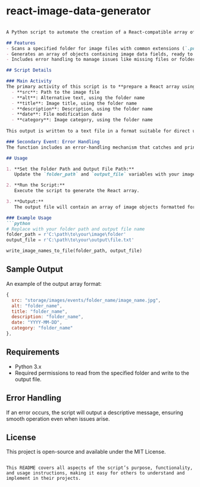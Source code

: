 # react-image-data-generator


```markdown

A Python script to automate the creation of a React-compatible array of image data from images stored in a specific folder. This can be useful for dynamically managing and displaying images in a React project, with details such as the file name, modification date, and folder name prepared in a structured format.

## Features
- Scans a specified folder for image files with common extensions (`.png`, `.jpg`, `.jpeg`, `.bmp`, `.gif`, `.tiff`, `.webp`).
- Generates an array of objects containing image data fields, ready to use in React.
- Includes error handling to manage issues like missing files or folder access permissions.

## Script Details

### Main Activity
The primary activity of this script is to **prepare a React array using images from a specified folder**. It retrieves each image's filename, modification date, and other metadata to format it into an array of objects. Each object has fields such as:
  - **src**: Path to the image file
  - **alt**: Alternative text, using the folder name
  - **title**: Image title, using the folder name
  - **description**: Description, using the folder name
  - **date**: File modification date
  - **category**: Image category, using the folder name
  
This output is written to a text file in a format suitable for direct use in React components.

### Secondary Event: Error Handling
The function includes an error-handling mechanism that catches and prints any exceptions that occur during file operations. This ensures stability by handling potential errors such as missing files or permission issues when accessing directories.

## Usage

1. **Set the Folder Path and Output File Path:**
   Update the `folder_path` and `output_file` variables with your image folder path and desired output file location.

2. **Run the Script:**
   Execute the script to generate the React array.

3. **Output:**
   The output file will contain an array of image objects formatted for easy integration into a React project.

### Example Usage
```python
# Replace with your folder path and output file name
folder_path = r'C:\path\to\your\image\folder'
output_file = r'C:\path\to\your\output\file.txt'

write_image_names_to_file(folder_path, output_file)
```

## Sample Output

An example of the output array format:
```javascript
{ 
  src: "storage/images/events/folder_name/image_name.jpg", 
  alt: "folder_name", 
  title: "folder_name", 
  description: "folder_name", 
  date: "YYYY-MM-DD", 
  category: "folder_name" 
},
```

## Requirements
- Python 3.x
- Required permissions to read from the specified folder and write to the output file.

## Error Handling
If an error occurs, the script will output a descriptive message, ensuring smooth operation even when issues arise.

## License
This project is open-source and available under the MIT License.
```

This README covers all aspects of the script’s purpose, functionality, and usage instructions, making it easy for others to understand and implement in their projects.
